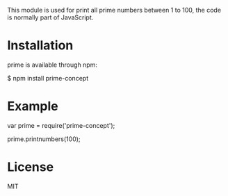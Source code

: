 This module is used for print all prime numbers between 1 to 100, the code is normally part of JavaScript.

# Installation
prime is available through npm:

$ npm install prime-concept

# Example
var prime = require('prime-concept');

prime.printnumbers(100);

# License
MIT